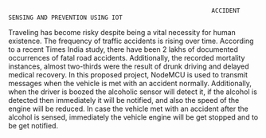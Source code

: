                                                              ACCIDENT SENSING AND PREVENTION USING IOT

Traveling has become risky despite being a vital necessity for human existence. The frequency of traffic accidents is rising over time. According to a recent Times India study, there have been 2 lakhs of documented occurrences of fatal road accidents. Additionally, the recorded mortality instances, almost two-thirds were the result of drunk driving and delayed medical recovery. In this proposed project, NodeMCU is used to transmit messages when the vehicle is met with an accident normally. Additionally, when the driver is boozed the alcoholic sensor will detect it, if the alcohol is detected then immediately it will be notified, and also the speed of the engine will be reduced. In case the vehicle met with an accident after the alcohol is sensed, immediately the vehicle engine will be get stopped and to be get notified.

